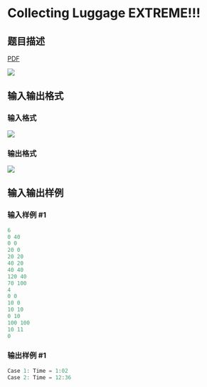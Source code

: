 # Collecting Luggage EXTREME!!!

## 题目描述

[problemUrl]: https://uva.onlinejudge.org/index.php?option=com_onlinejudge&Itemid=8&category=26&page=show_problem&problem=2420

[PDF](https://uva.onlinejudge.org/external/114/p11425.pdf)

![](https://cdn.luogu.com.cn/upload/vjudge_pic/UVA11425/8c8619925855899d122cc5eab9d8e34c2f7d2ebb.png)

## 输入输出格式

### 输入格式

![](https://cdn.luogu.com.cn/upload/vjudge_pic/UVA11425/ecf03fa1e22aceba314f2be17e3b256c4ed89d8c.png)

### 输出格式

![](https://cdn.luogu.com.cn/upload/vjudge_pic/UVA11425/01c4bea7c26b9e26216487bf39e35d514512d117.png)

## 输入输出样例

### 输入样例 #1

```cpp
6
0 40
0 0
20 0
20 20
40 20
40 40
120 40
70 100
4
0 0
10 0
10 10
0 10
100 100
10 11
0
```


### 输出样例 #1

```cpp
Case 1: Time = 1:02
Case 2: Time = 12:36
```


